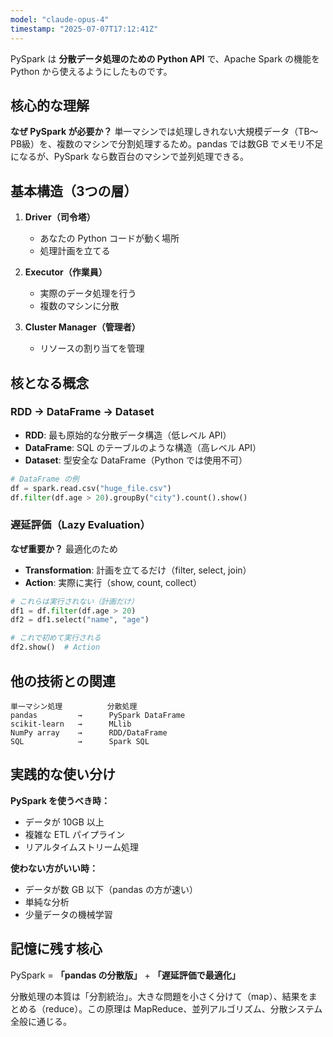 ```yaml
---
model: "claude-opus-4"
timestamp: "2025-07-07T17:12:41Z"
---
```


PySpark は **分散データ処理のための Python API** で、Apache Spark の機能を Python から使えるようにしたものです。

## 核心的な理解

**なぜ PySpark が必要か？**
単一マシンでは処理しきれない大規模データ（TB〜PB級）を、複数のマシンで分割処理するため。pandas では数GB でメモリ不足になるが、PySpark なら数百台のマシンで並列処理できる。

## 基本構造（3つの層）

1. **Driver（司令塔）**
   - あなたの Python コードが動く場所
   - 処理計画を立てる

2. **Executor（作業員）**
   - 実際のデータ処理を行う
   - 複数のマシンに分散

3. **Cluster Manager（管理者）**
   - リソースの割り当てを管理

## 核となる概念

### RDD → DataFrame → Dataset
- **RDD**: 最も原始的な分散データ構造（低レベル API）
- **DataFrame**: SQL のテーブルのような構造（高レベル API）
- **Dataset**: 型安全な DataFrame（Python では使用不可）

```python
# DataFrame の例
df = spark.read.csv("huge_file.csv")
df.filter(df.age > 20).groupBy("city").count().show()
```

### 遅延評価（Lazy Evaluation）
**なぜ重要か？** 最適化のため
- **Transformation**: 計画を立てるだけ（filter, select, join）
- **Action**: 実際に実行（show, count, collect）

```python
# これらは実行されない（計画だけ）
df1 = df.filter(df.age > 20)  
df2 = df1.select("name", "age")

# これで初めて実行される
df2.show()  # Action
```

## 他の技術との関連

```
単一マシン処理          分散処理
pandas         →      PySpark DataFrame
scikit-learn   →      MLlib
NumPy array    →      RDD/DataFrame
SQL            →      Spark SQL
```

## 実践的な使い分け

**PySpark を使うべき時：**
- データが 10GB 以上
- 複雑な ETL パイプライン
- リアルタイムストリーム処理

**使わない方がいい時：**
- データが数 GB 以下（pandas の方が速い）
- 単純な分析
- 少量データの機械学習

## 記憶に残す核心

PySpark = **「pandas の分散版」** + **「遅延評価で最適化」**

分散処理の本質は「分割統治」。大きな問題を小さく分けて（map）、結果をまとめる（reduce）。この原理は MapReduce、並列アルゴリズム、分散システム全般に通じる。
